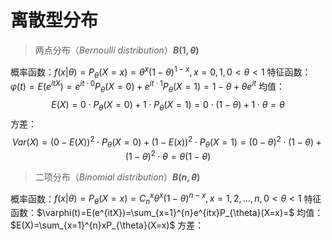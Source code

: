 # 离散型分布
>两点分布（*Bernoulli distribution*）**$B(1,\theta)$**

概率函数：$f(x|\theta)=P_{\theta}(X=x)=\theta^{x}(1-\theta)^{1-x},x=0,1,0<\theta<1$
特征函数：$\varphi(t)=E(e^{itX})=e^{it\cdot 0}P_{\theta}(X=0)+e^{it\cdot 1}P_{\theta}(X=1)=1-\theta +\theta e^{it}$
均值：
$$E(X)=0\cdot P_{\theta}(X=0)+1\cdot P_{\theta}(X=1)=0\cdot (1-\theta)+1\cdot \theta=\theta$$
方差：$$Var(X)=(0-E(X))^2\cdot P_{\theta}(X=0)+(1-E(x))^2\cdot P_{\theta}(X=1)=(0-\theta)^2\cdot (1-\theta)+(1-\theta)^2\cdot \theta=\theta(1-\theta)$$

>二项分布（*Binomial distribution*）**$B(n,\theta)$**

概率函数：$f(x|\theta)=P_{\theta}(X=x)=C_{n}^{x}\theta^{x}(1-\theta)^{n-x},x=1,2,\ldots,n,0<\theta<1$
特征函数：$\varphi(t)=E(e^{itX})=\sum_{x=1}^{n}e^{itx}P_{\theta}(X=x)=$
均值：$E(X)=\sum_{x=1}^{n}xP_{\theta}(X=x)$
方差：
